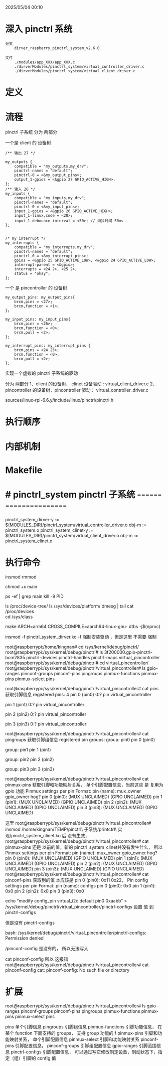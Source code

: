 2025/05/04 00:10
# 深入 pinctrl 系统
    分支
        dirver_raspberry_pinctrl_system_v2.6.0

    文件
        ./modules/app_XXX/app_XXX.c
        ./dirverModules/pinctrl_system/virtual_controller_driver.c
		./dirverModules/pinctrl_system/virtual_client_driver.c
# 定义


# 流程
 pinctrl 子系统 分为 两部分

 一个是 client 的 设备树



	/** 输出 27 */

	my_outputs {
		compatible = "my_outputs,my_drv";
		pinctrl-names = "default";
		pinctrl-0 = <&my_output_pins>;
		output_1-gpios = <&gpio 27 GPIO_ACTIVE_HIGH>;
	};
	/** 输入 26 */
	my_inputs {
		compatible = "my_inputs,my_drv";
		pinctrl-names = "default";
		pinctrl-0 = <&my_input_pins>;
		input_1-gpios = <&gpio 26 GPIO_ACTIVE_HIGH>;
		input_1-linux,code = <28>;
		input_1-debounce-interval = <50>; // 消抖时间 50ms
	};


	/* my interrupt */
	my_interrupts {
		compatible = "my_interrupts,my_drv";
		pinctrl-names = "default";
		pinctrl-0 = <&my_interrupt_pins>;
		gpios = <&gpio 25 GPIO_ACTIVE_LOW>, <&gpio 24 GPIO_ACTIVE_LOW>;
		interrupt-parent = <&gpio>;
		interrupts = <24 2>, <25 2>;
		status = "okay";
	};

 一个 是 pincontroller 的 设备树


	my_output_pins: my_output_pins{
		brcm,pins = <27>;
		brcm,function = <1>;
	};

	my_input_pins: my_input_pins{
		brcm,pins = <26>;
		brcm,function = <0>;
		brcm,pull = <2>;
	};

	my_interrupt_pins: my_interrupt_pins {
		brcm,pins = <24 25>;
		brcm,function = <0>;
		brcm,pull = <2>;
	};







实现一个虚拟的  pinctrl 子系统的驱动



分为 两部分 
	1、client 的设备树， clinet 设备驱动 : virtual_client_driver.c
	2、pincontroller 的设备树，pincontroller  驱动： virtual_controller_driver.c


sources/linux-rpi-6.6.y/include/linux/pinctrl/pinctrl.h




# 执行顺序


# 内部机制


# Makefile
# # pinctrl_system  pinctrl 子系统 ---------------------		
	
pinctrl_system_dirver-y := $(MODULES_DIR)/pinctrl_system/virtual_controller_driver.o
obj-m := pinctrl_system.o
pinctrl_system_clinet-y := $(MODULES_DIR)/pinctrl_system/virtual_client_driver.o
obj-m := pinctrl_system_clinet.o



# 执行命令


insmod
rmmod

chmod +x main

ps -ef | grep main
kill -9 PID

ls /proc/device-tree/
ls /sys/devices/platform/
dmesg | tail
cat /proc/devices  
cd /sys/class 





make ARCH=arm64 CROSS_COMPILE=aarch64-linux-gnu- dtbs -j$(nproc) 




insmod -f pinctrl_system_dirver.ko 
-f 	强制安装驱动 ，但是这里 不需要 强制


root@raspberrypi:/home/kingnan# cd /sys/kernel/debug/pinctrl/
root@raspberrypi:/sys/kernel/debug/pinctrl# ls
3f200000.gpio-pinctrl-bcm2835  pinctrl-devices  pinctrl-handles  pinctrl-maps  virtual_pincontroller
root@raspberrypi:/sys/kernel/debug/pinctrl# cd virtual_pincontroller/
root@raspberrypi:/sys/kernel/debug/pinctrl/virtual_pincontroller# ls
gpio-ranges  pinconf-groups  pinconf-pins  pingroups  pinmux-functions  pinmux-pins  pinmux-select  pins


root@raspberrypi:/sys/kernel/debug/pinctrl/virtual_pincontroller# cat pins			获取引脚信息
registered pins: 4
pin 0 (pin0) 0:? pin virtual_pincontroller

pin 1 (pin1) 0:? pin virtual_pincontroller

pin 2 (pin2) 0:? pin virtual_pincontroller

pin 3 (pin3) 0:? pin virtual_pincontroller

root@raspberrypi:/sys/kernel/debug/pinctrl/virtual_pincontroller# cat pingroups 	获取引脚组信息
registered pin groups:
group: pin0
pin 0 (pin0)

group: pin1
pin 1 (pin1)

group: pin2
pin 2 (pin2)

group: pin3
pin 3 (pin3)

root@raspberrypi:/sys/kernel/debug/pinctrl/virtual_pincontroller# cat pinmux-pins 	获取引脚和功能映射关系， 单个引脚配置信息，当前这些 是 复用为gpio 功能
Pinmux settings per pin
Format: pin (name): mux_owner gpio_owner hog?
pin 0 (pin0): (MUX UNCLAIMED) (GPIO UNCLAIMED)
pin 1 (pin1): (MUX UNCLAIMED) (GPIO UNCLAIMED)
pin 2 (pin2): (MUX UNCLAIMED) (GPIO UNCLAIMED)
pin 3 (pin3): (MUX UNCLAIMED) (GPIO UNCLAIMED)





这里
root@raspberrypi:/sys/kernel/debug/pinctrl/virtual_pincontroller# insmod /home/kingnan/TEMP/pinctrl\ 子系统/printctrl\ 实现/pinctrl_system_clinet.ko  后 没有生效，
root@raspberrypi:/sys/kernel/debug/pinctrl/virtual_pincontroller# cat pinmux-pins  还是 以前的值，新的 pinctrl_system_clinet并没有发生什么， 所以 
Pinmux settings per pin
Format: pin (name): mux_owner gpio_owner hog?
pin 0 (pin0): (MUX UNCLAIMED) (GPIO UNCLAIMED)
pin 1 (pin1): (MUX UNCLAIMED) (GPIO UNCLAIMED)
pin 2 (pin2): (MUX UNCLAIMED) (GPIO UNCLAIMED)
pin 3 (pin3): (MUX UNCLAIMED) (GPIO UNCLAIMED)
root@raspberrypi:/sys/kernel/debug/pinctrl/virtual_pincontroller# cat pinconf-pins  获取到的值 本应该是  pin 0 (pin0): 0x11 0x22， 
Pin config settings per pin
Format: pin (name): configs
pin 0 (pin0): 0x0
pin 1 (pin1): 0x0
pin 2 (pin2): 0x0
pin 3 (pin3): 0x0


echo “modify config_pin virtual_i2c default pin0 0xaabb” > /sys/kernel/debug/pinctrl/virtual_pincontroller/pinctrl-configs 设置 值 到 pinctrl-configs

但是没有 pinctrl-configs

bash: /sys/kernel/debug/pinctrl/virtual_pincontroller/pinctrl-configs: Permission denied

/pinconf-config 是没有的， 所以无法写入


cat pinconf-config 所以 这报错
root@raspberrypi:/sys/kernel/debug/pinctrl/virtual_pincontroller# cat pinconf-config
cat: pinconf-config: No such file or directory





# 扩展

root@raspberrypi:/sys/kernel/debug/pinctrl/virtual_pincontroller# ls
gpio-ranges  pinconf-groups  pinconf-pins  pingroups  pinmux-functions  pinmux-pins  pinmux-select  pins

pins	单个引脚信息
pingroups	引脚组信息
pinmux-functions	引脚功能信息， 在某个 function 下面支持的 groups， 支持 group 功能的 f
pinmux-pins	引脚和功能映射关系， 单个引脚配置信息
pinmux-select	引脚和功能映射关系
pinconf-pins	引脚配置信息， 
pinconf-groups	引脚组配置信息
gpio-ranges	引脚范围信息
pinctrl-configs	引脚配置信息， 可以通过写它修改制定设备，制动状态下，指定（组）引脚的 config 值
